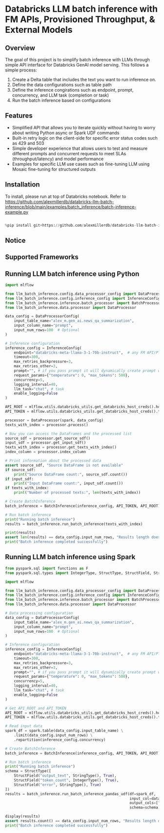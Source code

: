 # Databricks LLM batch inference with FM APIs, Provisioned Throughput, & External Models

## Overview
The goal of this project is to simplify batch inference with LLMs through simple API interface for Databricks GenAI model serving. This follows a simple process:

1. Create a Delta table that includes the text you want to run inference on.
2. Define the data configurations such as table path
3. Define the inference congirations such as endpoint, prompt, concurrency, and LLM task (completion or task)
4. Run the batch inference based on configurations

## Features
- Simplified API that allows you to iterate quickly without having to worry about writing Python async or Spark UDF commands
- Built-in retry logic on the client-side for specific error status codes such as 429 and 503
- Simple developer experience that allows users to test and measure different prompts and concurrent requests to meet SLAs (throughput/latency) and model performance
- Examples for specific LLM use cases such as fine-tuning LLM using Mosaic fine-tuning for structured outputs

## Installation

To install, please run at top of Databricks notebook. Refer to https://github.com/alexmillerdb/databricks-llm-batch-inference/blob/main/examples/batch_inference/batch-inference-example.py 

```python

%pip install git+https://github.com/alexmillerdb/databricks-llm-batch-inference.git

```

## Notice

## Supported Frameworks

## Running LLM batch inference using Python 


```python
import mlflow

from llm_batch_inference.config.data_processor_config import DataProcessorConfig
from llm_batch_inference.config.inference_config import InferenceConfig
from llm_batch_inference.inference.batch_processor import BatchProcessor, BatchInference
from llm_batch_inference.data.processor import DataProcessor

data_config = DataProcessorConfig(
    input_table_name="alex_m.gen_ai.news_qa_summarization",
    input_column_name="prompt",
    input_num_rows=100  # Optional
)

# Inference configuration
inference_config = InferenceConfig(
    endpoint="databricks-meta-llama-3-1-70b-instruct",  # any FM API/PT endpoint
    timeout=300,
    max_retries_backpressure=3,
    max_retries_other=3,
    prompt="", # if you pass prompt it will dynamically create prompt within API client
    request_params={"temperature": 0, "max_tokens": 500},
    concurrency=5,
    logging_interval=40,
    llm_task="chat", # task
    enable_logging=False
)

API_ROOT = mlflow.utils.databricks_utils.get_databricks_host_creds().host
API_TOKEN = mlflow.utils.databricks_utils.get_databricks_host_creds().token

processor = DataProcessor(spark, data_config)
texts_with_index = processor.process()

# Now you can access the DataFrames and the processed list
source_sdf = processor.get_source_sdf()
input_sdf = processor.get_input_sdf()
texts_with_index = processor.get_texts_with_index()
index_column = processor.index_column

# Print information about the processed data
assert source_sdf, "Source DataFrame is not available"
if source_sdf:
    print("Source DataFrame count:", source_sdf.count())
if input_sdf:
    print("Input DataFrame count:", input_sdf.count())
if texts_with_index:
    print("Number of processed texts:", len(texts_with_index))

# Create BatchInference
batch_inference = BatchInference(inference_config, API_TOKEN, API_ROOT)

# Run batch inference
print("Running batch inference")
results = batch_inference.run_batch_inference(texts_with_index)

print(results)
assert len(results) == data_config.input_num_rows, "Results length does not match the data input"
print("Batch inference completed successfully")

```

## Running LLM batch inference using Spark

```python
from pyspark.sql import functions as F
from pyspark.sql.types import IntegerType, StructType, StructField, StringType, BooleanType

import mlflow

from llm_batch_inference.config.data_processor_config import DataProcessorConfig
from llm_batch_inference.config.inference_config import InferenceConfig
from llm_batch_inference.inference.batch_processor import BatchProcessor, BatchInference
from llm_batch_inference.data.processor import DataProcessor

# Data processing configuration
data_config = DataProcessorConfig(
    input_table_name="alex_m.gen_ai.news_qa_summarization",
    input_column_name="prompt",
    input_num_rows=100  # Optional
)

# Inference configuration
inference_config = InferenceConfig(
    endpoint="databricks-meta-llama-3-1-70b-instruct",  # any FM API/PT endpoint
    timeout=300,
    max_retries_backpressure=3,
    max_retries_other=3,
    prompt="", # if you pass prompt it will dynamically create prompt within API client
    request_params={"temperature": 0, "max_tokens": 500},
    concurrency=5,
    logging_interval=40,
    llm_task="chat", # task
    enable_logging=False
)

# Get API_ROOT and API_TOKEN
API_ROOT = mlflow.utils.databricks_utils.get_databricks_host_creds().host
API_TOKEN = mlflow.utils.databricks_utils.get_databricks_host_creds().token

# Read input data
spark_df = spark.table(data_config.input_table_name) \
    .limit(data_config.input_num_rows) \
    .repartition(inference_config.concurrency)

# Create BatchInference
batch_inference = BatchInference(inference_config, API_TOKEN, API_ROOT)

# Run batch inference
print("Running batch inference")
schema = StructType([
    StructField("output_text", StringType(), True),
    StructField("token_count", IntegerType(), True),
    StructField("error", StringType(), True)
])
results = batch_inference.run_batch_inference_pandas_udf(df=spark_df, 
                                                         input_col=data_config.input_column_name, 
                                                         output_cols=["output_text", "token_count", "error"], 
                                                         schema=schema).cache()

display(results)
assert results.count() == data_config.input_num_rows, "Results length does not match the data input"
print("Batch inference completed successfully")

```
